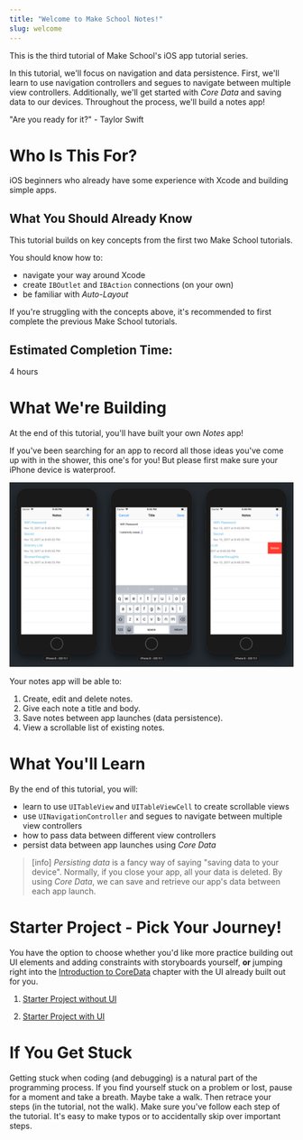 ```yaml
---
title: "Welcome to Make School Notes!"
slug: welcome
---
```


This is the third tutorial of Make School's iOS app tutorial series.

In this tutorial, we'll focus on navigation and data persistence. First, we'll learn to use navigation controllers and segues to navigate between multiple view controllers. Additionally, we'll get started with _Core Data_ and saving data to our devices. Throughout the process, we'll build a notes app!

"Are you ready for it?" - Taylor Swift

# Who Is This For?

iOS beginners who already have some experience with Xcode and building simple apps.

## What You Should Already Know

This tutorial builds on key concepts from the first two Make School tutorials.

You should know how to:

- navigate your way around Xcode
- create `IBOutlet` and `IBAction` connections (on your own)
- be familiar with _Auto-Layout_

If you're struggling with the concepts above, it's recommended to first complete the previous Make School tutorials.

## Estimated Completion Time:

4 hours

# What We're Building

At the end of this tutorial, you'll have built your own _Notes_ app!

If you've been searching for an app to record all those ideas you've come up with in the shower, this one's for you! But please first make sure your iPhone device is waterproof.

![App Flow](assets/app_flow.png)

Your notes app will be able to:

1. Create, edit and delete notes.
1. Give each note a title and body.
1. Save notes between app launches (data persistence).
1. View a scrollable list of existing notes.

# What You'll Learn

By the end of this tutorial, you will:

- learn to use `UITableView` and `UITableViewCell` to create scrollable views
- use `UINavigationController` and segues to navigate between multiple view controllers
- how to pass data between different view controllers
- persist data between app launches using _Core Data_

> [info]
*Persisting data* is a fancy way of saying "saving data to your device". Normally, if you close your app, all your data is deleted. By using _Core Data_, we can save and retrieve our app's data between each app launch.

# Starter Project - Pick Your Journey! 

You have the option to choose whether you'd like more practice building out UI elements and adding constraints with storyboards yourself, **or** jumping right into the [Introduction to CoreData](https://www.makeschool.com/mediabook/oa/tracks/build-ios-apps/learn-how-to-build-make-school-notes-in-swift-4/intro-coredata/) chapter with the UI already built out for you.

1. [Starter Project without UI](https://github.com/MakeSchool-Tutorials/MakeSchoolNotes-Swift-V2-Starter/archive/swift4-coredata.zip)

2. [Starter Project with UI](https://github.com/ellojess/new-starter-CD)

# If You Get Stuck

Getting stuck when coding (and debugging) is a natural part of the programming process. If you find yourself stuck on a problem or lost, pause for a moment and take a breath. Maybe take a walk. Then retrace your steps (in the tutorial, not the walk). Make sure you've follow each step of the tutorial. It's easy to make typos or to accidentally skip over important steps.

<!-- TODO: insert link to github repo "If you want to compare your code to the solution, you can find it here." -->
